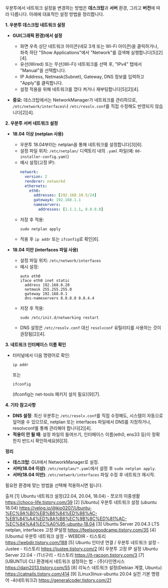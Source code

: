우분투에서 네트워크 설정을 변경하는 방법은 **데스크탑**과 **서버** 환경, 그리고 **버전**에 따라 다릅니다. 아래에 대표적인 설정 방법을 정리합니다.

**1. 우분투 데스크탑 네트워크 설정**

- **GUI(그래픽 환경)에서 설정**
  - 화면 우측 상단 네트워크 아이콘(네모 3개 또는 Wi-Fi 아이콘)을 클릭하거나, 좌측 하단 "Show Applications"에서 "Network"를 검색해 실행합니다[5][2][4].
  - 유선(Wired) 또는 무선(Wi-Fi) 네트워크를 선택 후, "IPv4" 탭에서 "Manual"을 선택합니다.
  - IP Address, Netmask(Subnet), Gateway, DNS 정보를 입력하고 "Apply"를 클릭합니다.
  - 설정 적용을 위해 네트워크를 껐다 켜거나 재부팅합니다[5][2][4].

- **중요:** 데스크탑에서는 NetworkManager가 네트워크를 관리하므로, `/etc/network/interfaces`나 `/etc/resolv.conf`를 직접 수정해도 반영되지 않습니다[2][4].

**2. 우분투 서버 네트워크 설정**

- **18.04 이상 (netplan 사용)**
  - 우분투 18.04부터는 netplan을 통해 네트워크를 설정합니다[3][6].
  - 설정 파일 위치: `/etc/netplan/` 디렉토리 내의 `.yaml` 파일(예: `00-installer-config.yaml`)
  - 예시 설정(고정 IP):
    ```yaml
    network:
      version: 2
      renderer: networkd
      ethernets:
        eth0:
          addresses: [192.168.10.5/24]
          gateway4: 192.168.1.1
          nameservers:
            addresses: [1.1.1.1, 8.8.8.8]
    ```
  - 저장 후 적용:
    ```
    sudo netplan apply
    ```
  - 적용 후 `ip addr` 또는 `ifconfig`로 확인[6].

- **18.04 미만 (interfaces 파일 사용)**
  - 설정 파일 위치: `/etc/network/interfaces`
  - 예시 설정:
    ```
    auto eth0
    iface eth0 inet static
      address 192.168.0.20
      netmask 255.255.255.0
      gateway 192.168.0.1
      dns-nameservers 8.8.8.8 8.8.4.4
    ```
  - 저장 후 적용:
    ```
    sudo /etc/init.d/networking restart
    ```
  - DNS 설정은 `/etc/resolv.conf` 대신 `resolvconf` 유틸리티를 사용하는 것이 권장됨[2][4].

**3. 네트워크 인터페이스 이름 확인**

- 터미널에서 다음 명령어로 확인:
  ```
  ip addr
  ```
  또는
  ```
  ifconfig
  ```
  (ifconfig는 net-tools 패키지 설치 필요)[9][7].

**4. 기타 참고사항**

- **DNS 설정**: 최신 우분투는 `/etc/resolv.conf`를 직접 수정해도, 시스템이 자동으로 덮어쓸 수 있으므로, netplan 또는 interfaces 파일에서 DNS를 지정하거나, resolvconf를 통해 관리해야 합니다[2][4].
- **적용이 안 될 때**: 설정 파일의 들여쓰기, 인터페이스 이름(eth0, ens33 등)이 정확한지 반드시 확인하세요[6][3].

**정리**
- **데스크탑**: GUI에서 NetworkManager로 설정.
- **서버(18.04 이상)**: `/etc/netplan/*.yaml`에서 설정 후 `sudo netplan apply`.
- **서버(18.04 미만)**: `/etc/network/interfaces` 파일 수정 후 네트워크 재시작.

필요한 환경에 맞는 방법을 선택해 적용하시면 됩니다.

출처
[1] Ubuntu 네트워크 설정(22.04, 20.04, 18.04) - 쪼꼬의 이중생활 https://choco-life.tistory.com/39
[2] [Ubuntu] 우분투 네트워크 설정 (ubuntu 18.04) https://velog.io/@kio0207/Ubuntu-%EC%9A%B0%EB%B6%84%ED%88%AC-%EB%84%A4%ED%8A%B8%EC%9B%8C%ED%81%AC-%EC%84%A4%EC%A0%95-ubuntu-18.04
[3] Ubuntu Server 20.04.3 LTS netplan, interfaces 고정 IP설정 https://feelsogoodcamp.tistory.com/35
[4] [Ubuntu] 우분투 네트워크 설정 - WEBDIR - 티스토리 https://webdir.tistory.com/188
[5] Ubuntu 인터넷 연결 / 우분투 네트워크 설정 - Justee - 티스토리 https://justee.tistory.com/2
[6] 우분투 고정 IP 설정 Ubuntu Server 22.04 - IT너구리 - 티스토리 https://it-racoon.tistory.com/3
[7] [UBUNTU] CLI 환경에서 네트워크 설정하는 법 - (주)다인엔시스 https://dain2013.tistory.com/55
[8] 리눅스 네트워크 설정(Debian 계열, Ubuntu) https://catnails.tistory.com/414
[9] [Linux]linux-ubuntu 20.04 실전 기본 명령어 -4(네트워크2) https://generalcoder.tistory.com/21

